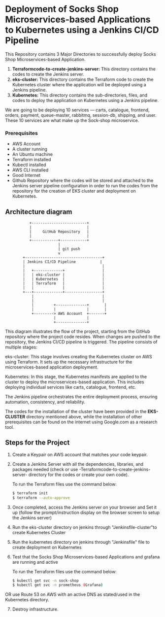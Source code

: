 # **Deployment of Socks Shop Microservices-based Applications to Kubernetes using a Jenkins CI/CD Pipeline**

This Repository contains 3 Major Directories to successfully deploy Socks Shop Microservices-based Application.

1. **Terraformcode-to-create-jenkins-server:** This directory contains the codes to create the Jenkins server.
2. **eks-cluster:** This directory contains the Terraform code to create the Kubernetes cluster where the application will be deployed using a Jenkins pipeline.
3. **Kubernetes:** This directory contains the sub-directories, files, and codes to deploy the application on Kubernetes using a Jenkins pipeline.

We are going to be deploying 10 services — carts, catalogue, frontend, orders, payment, queue-master, rabbitmq, session-db, shipping, and user. These 10 services are what make up the Sock-shop microservice.

### Prerequisites

- AWS Account
- A cluster running
- An Ubuntu machine
- Terraform installed
- Kubectl installed
- AWS CLI installed
- Good Internet
- Github Repository where the codes will be stored and attached to the Jenkins server pipeline configuration in order to run the codes from the repository for the creation of EKS cluster and deployment on Kubernetes.

## **Architecture diagram**

               +-------------------------+
               |                         |
               |     GitHub Repository   |
               |                         |
               +------------+------------+
                            |
                            | git push
                            v
            +-----------------------------------+
            | Jenkins CI/CD Pipeline           |
            |                                   |
            |   +-------------+                 |
            |   | eks-cluster |                 |
            |   | Kubernetes  |                 |
            |   | Terraform   |                 |
            |   |             |                 |
            +---+-------------+-----------------+
                |                               |
                |                               |
                |         +--------------+       |
                |         |              |       |
                +---------> AWS Account  +-------+
                          |              |
                          +--------------+
                          
This diagram illustrates the flow of the project, starting from the GitHub repository where the project code resides. When changes are pushed to the repository, the Jenkins CI/CD pipeline is triggered. The pipeline consists of multiple stages:

eks-cluster: This stage involves creating the Kubernetes cluster on AWS using Terraform. It sets up the necessary infrastructure for the microservices-based application deployment.

Kubernetes: In this stage, the Kubernetes manifests are applied to the cluster to deploy the microservices-based application. This includes deploying individual services like carts, catalogue, frontend, etc.

The Jenkins pipeline orchestrates the entire deployment process, ensuring automation, consistency, and reliability.                          

The codes for the installation of the cluster have been provided in the **EKS-CLUSTER** directory mentioned above, while the installation of other prerequisites can be found on the internet using Google.com as a research tool.


## Steps for the Project

1. Create a Keypair on AWS account that matches your code keypair.
2. Create a Jenkins Server with all the dependencies, libraries, and packages needed (check or use -Terraformcode-to-create-jenkins-server- directory for the codes or create your own code).

   To run the Terraform files use the command below:
   ```bash
   $ terraform init
   $ terraform --auto-approve

3. Once completed, access the Jenkins server on your browser and Set it up (follow the prompt/instruction display on the browser screen to setup the Jenkins server)
4. Run the eks-cluster directory on jenkins through "Jenkinsfile-cluster"to create Kubernetes Cluster
5. Run the kubernetes directory on jenkins through "Jenkinsfile" file to create deployment on Kubernetes
6. Test that the Socks Shop Microservices-based Applications and grafana are running and active 

    To run the Terraform files use the command below:
   ```bash
   $ kubectl get svc -n sock-shop
   $ kubectl get svc -n prometheus (Grafana)

OR use Route 53 on AWS with an active DNS as stated/used in the Kubernetes directory.

7. Destroy infrastructure.







